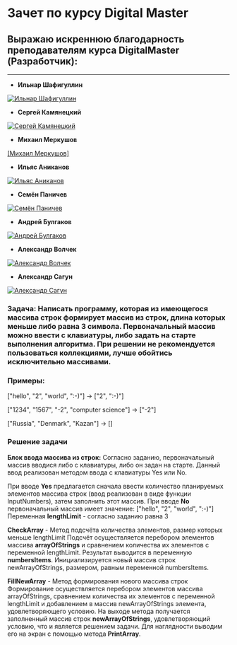 # Зачет по курсу Digital Master

## Выражаю искреннюю благодарность преподавателям курса DigitalMaster (Разработчик):
---
-  **Ильнар Шафигуллин** 
  
[![Ильнар Шафигуллин](https://gbcdn.mrgcdn.ru/uploads/avatar/3044837/attachment/thumb-1a656273acf98b2313d8ca65b0177235.jpeg "Ильнар Шафигуллин")](https://gb.ru/users/teachers/3546003)

-  **Сергей Камянецкий** 

[![Сергей Камянецкий](https://gbcdn.mrgcdn.ru/uploads/avatar/2028022/attachment/thumb-b6f3c4d3aef16f3aa40078726a4adffb.jpg "Сергей Камянецкий")](https://gb.ru/users/teachers/80)

-  **Михаил Меркушов** 

[[Михаил Меркушов]](https://gb.ru/users/teachers/7507952)

-  **Ильяс Аниканов** 

[![Ильяс Аниканов](https://gbcdn.mrgcdn.ru/uploads/avatar/3436700/attachment/thumb-4c6695c89a19c1b4c899e0e3ec64aff3.jpg "Ильяс Аниканов")](https://gb.ru/users/teachers/6940909)

-  **Семён Паничев** 

[![Семён Паничев](https://gbcdn.mrgcdn.ru/uploads/avatar/1177951/attachment/thumb-a6c545edc429c55392c89db6b6625ff8.png "Семён Паничев")](https://gb.ru/users/teachers/93886)

-  **Андрей Булгаков** 

[![Андрей Булгаков](https://gbcdn.mrgcdn.ru/uploads/avatar/3622446/attachment/thumb-aa490e118cec80f12adb6ccdddbb8b04.jpg "Андрей Булгаков")](https://gb.ru/users/teachers/2165551)

-  **Александр Волчек** 

[![Александр Волчек](https://gbcdn.mrgcdn.ru/uploads/avatar/2680738/attachment/thumb-5437d4b8df429d71dc241ab590ca2af0.png "Александр Волчек")](https://gb.ru/users/teachers/5378546)

-  **Александр Сагун** 

[![Александр Сагун](https://gbcdn.mrgcdn.ru/uploads/avatar/2819932/attachment/thumb-645ac35f9f76e40407fce0f37fb8e13e.png "Александр Сагун")](https://gb.ru/users/teachers/6068441)

### **Задача: Написать программу, которая из имеющегося массива строк формирует массив из строк, длина которых меньше либо равна 3 символа. Первоначальный массив можно ввести с клавиатуры, либо задать на старте выполнения алгоритма. При решении не рекомендуется пользоваться коллекциями, лучше обойтись исключительно массивами.**

### **Примеры**:

["hello", "2", "world", ":-)"] -> ["2", ":-)"]

["1234", "1567", "-2", "computer science"] -> ["-2"]

["Russia", "Denmark", "Kazan"] -> []

### **Решение задачи**
**Блок ввода массива из строк:**
Согласно заданию, первоначальный массив вводися либо с клавиатуры, либо он задан на старте. Данный ввод реализован методом ввода с клавиатуры Yes или No.

При вводе **Yes** предлагается сначала ввести количество планируемых элементов массива строк (ввод реализован в виде функции InputNumbers), затем заполнить этот массив.
При вводе **No** первоначальный массив имеет значение: ["hello", "2", "world", ":-)"]
Переменная **lengthLimit** - согласно заданию равна 3

**CheckArray** - Метод подсчёта количества элементов, размер которых меньше lengthLimit
Подсчёт осуществляется перебором элементов массива **arrayOfStrings** и сравнением количества их элементов с переменной lengthLimit.
Результат выводится в переменную **numbersItems**.
Инициализируется новый массив строк newArrayOfStrings, размером, равным переменной numbersItems.

**FillNewArray** - Метод формирования нового массива строк
Формирование осуществляется перебором элементов массива arrayOfStrings, сравнением количества их элементов с переменной lengthLimit и добавлением в массив newArrayOfStrings элемента, удовлетворяющего условию.
На выходе метода получается заполненный массив строк **newArrayOfStrings**, удовлетворяющий условию, что и является решением задачи.
Для наглядности выводим его на экран с помощью метода **PrintArray**.